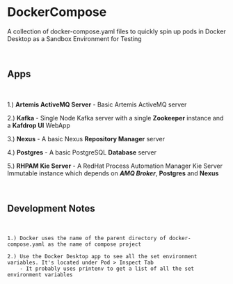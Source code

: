 # DockerCompose
A collection of docker-compose.yaml files to quickly spin up pods in Docker Desktop as a Sandbox Environment for Testing

<br/>

## Apps
<br/>

1.) **Artemis ActiveMQ Server** - Basic Artemis ActiveMQ server

2.) **Kafka** - Single Node Kafka server with a single **Zookeeper** instance and a **Kafdrop UI** WebApp

3.) **Nexus** - A basic Nexus **Repository Manager** server

4.) **Postgres** - A basic PostgreSQL **Database** server

5.) **RHPAM Kie Server** - A RedHat Process Automation Manager Kie Server Immutable instance which depends on ***AMQ Broker***, **Postgres** and **Nexus**

<br/>

## Development Notes
<br/>

```
1.) Docker uses the name of the parent directory of docker-compose.yaml as the name of compose project

2.) Use the Docker Desktop app to see all the set environment variables. It's located under Pod > Inspect Tab
    - It probably uses printenv to get a list of all the set environment variables
```
